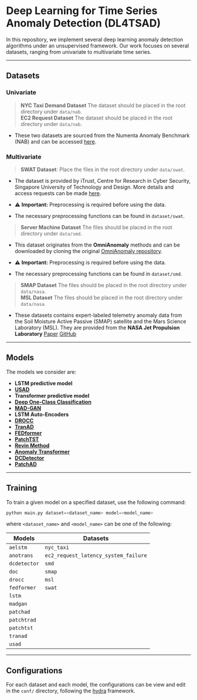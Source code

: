 # Deep Learning for Time Series Anomaly Detection (DL4TSAD)

In this repository, we implement several deep learning anomaly detection algorithms under an unsupervised framework. Our work focuses on several datasets, ranging from univariate to multivariate time series. 

---

## Datasets

### Univariate

> **NYC Taxi Demand Dataset** The dataset should be placed in the root directory under `data/nab`.    
> **EC2 Request Dataset** The dataset should be placed in the root directory under `data/nab`.    

- These two datasets are sourced from the Numenta Anomaly Benchmark (NAB) and can be accessed [here](https://github.com/numenta/NAB/).

### Multivariate

> **SWAT Dataset**: Place the files in the root directory under `data/swat`.

- The dataset is provided by iTrust, Centre for Research in Cyber Security, Singapore University of Technology and Design. More details and access requests can be made [here](https://itrust.sutd.edu.sg/itrust-labs_datasets/dataset_info/).

- ⚠ **Important:** Preprocessing is required before using the data.  
- The necessary preprocessing functions can be found in `dataset/swat`.



> **Server Machine Dataset** The files should be placed in the root directory under `data/smd`.  

- This dataset originates from the **OmniAnomaly** methods and can be downloaded by cloning the original [OmniAnomaly repository](https://github.com/NetManAIOps/OmniAnomaly).

- ⚠ **Important:** Preprocessing is required before using the data.  
- The necessary preprocessing functions can be found in `dataset/smd`.



> **SMAP Dataset** The files should be placed in the root directory under `data/nasa`.  
> **MSL Dataset** The files should be placed in the root directory under `data/nasa`.  

- These datasets contains expert-labeled telemetry anomaly data from the Soil Moisture Active Passive (SMAP) satellite and the Mars Science Laboratory (MSL). They are provided from the **NASA Jet Propulsion Laboratory** [Paper](https://arxiv.org/abs/1802.04431) [GitHub](https://github.com/khundman/telemanom)


---


## Models

The models we consider are:
- **LSTM predictive model** 
- [**USAD**](https://dl.acm.org/doi/10.1145/3394486.3403392)
- **Transformer predictive model** 
- [**Deep One-Class Classification**](http://proceedings.mlr.press/v80/ruff18a/ruff18a.pdf)
- [**MAD-GAN**](https://arxiv.org/abs/1901.04997)
- **LSTM Auto-Encoders** 
- [**DROCC**](https://arxiv.org/abs/2002.12718)
- [**TranAD**](https://arxiv.org/abs/2201.07284)
- [**FEDformer**](https://arxiv.org/abs/2201.12740)
- [**PatchTST**](https://arxiv.org/abs/2211.14730)
- [**Revin Method**](https://openreview.net/forum?id=cGDAkQo1C0p)
- [**Anomaly Transformer**](https://arxiv.org/abs/2110.02642)
- [**DCDetector**](https://arxiv.org/abs/2306.10347)
- [**PatchAD**](https://arxiv.org/abs/2401.09793)

--- 

## Training

To train a given model on a specified dataset, use the following command:

```python 
python main.py dataset=<dataset_name> model=<model_name>
``` 

where `<dataset_name>` and `<model_name>` can be one of the following:  


| Models       | Datasets               |
|-------------|------------------------|
| `aelstm`     | `nyc_taxi`            |
| `anotrans`   | `ec2_request_latency_system_failure` |
| `dcdetector` | `smd`                 |
| `doc`        | `smap`                |
| `drocc`      | `msl`                 |
| `fedformer`  | `swat`                |
| `lstm`       |                        |
| `madgan`     |                        |
| `patchad`    |                        |
| `patchtrad`  |                        |
| `patchtst`   |                        |
| `tranad`     |                        |
| `usad`       |                        |



---

## Configurations

For each dataset and each model, the configurations can be view and edit in the ```conf/``` directory, following the [hydra](https://hydra.cc/) framework. 
